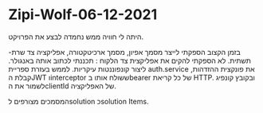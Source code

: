 # Zipi-Wolf-06-12-2021


היתה לי חוויה ממש נחמדה לבצע את הפרויקט.

בזמן הקצוב הספקתי לייצר מסמך אפיון, מסמך ארכיטקטורה, אפליקציה צד שרת- תשתית.
לא הספקתי להקים את אפליקצית צד הלקוח :
תכננתי לכתוב אותה באנגולר. ליצור קונפוננטות עיקריות.
לממש בעזרת ספריית  auth.service את פונקצית ההזדהות, קבלת הJWT וinterceptor ששולח אותו בbearer של כל קריאת HTTP.
ובקובץ קונפיג לשמור את הclientId של האפליקציה.

המסמכים מצורפים לsolution כsolution Items.
